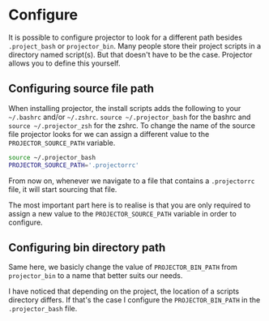 # Configure

It is possible to configure projector to look for a different path besides
`.project_bash` or `projector_bin`. Many people store their project scripts in
a directory named script(s). But that doesn't have to be the case. Projector
allows you to define this yourself.


## Configuring source file path

When installing projector, the install scripts adds the following to your
`~/.bashrc` and/or `~/.zshrc`. `source ~/.projector_bash` for the bashrc and
`source ~/.projector_zsh` for the zshrc. To change the name of the source file
projector looks for we can assign a different value to the
`PROJECTOR_SOURCE_PATH` variable.

```sh
source ~/.projector_bash
PROJECTOR_SOURCE_PATH='.projectorrc'
```

From now on, whenever we navigate to a file that contains a `.projectorrc`
file, it will start sourcing that file.

The most important part here is to realise is that you are only required to
assign a new value to the `PROJECTOR_SOURCE_PATH` variable in order to
configure.

## Configuring bin directory path

Same here, we basicly change the value of `PROJECTOR_BIN_PATH` from
`projector_bin` to a name that better suits our needs.

I have noticed that depending on the project, the location of a scripts
directory differs. If that's the case I configure the `PROJECTOR_BIN_PATH` in
the `.projector_bash` file.

